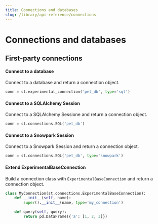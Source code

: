 ```yaml
---
title: Connections and databases
slug: /library/api-reference/connections
---
```


# Connections and databases

## First-party connections

<TileContainer>
<RefCard href="/library/api-reference/connections/st.experimental_connection" size="half">

#### Connect to a database

Connect to a database and return a connection object.

```python
conn = st.experimental_connection('pet_db', type='sql')
```

</RefCard>

<RefCard href="/library/api-reference/connections/st.connections.sql" size="half">

#### Connect to a SQLAlchemy Session

Connect to a SQLAlchemy Sessione and return a connection object.

```python
conn = st.connections.SQL('pet_db')
```

</RefCard>

<RefCard href="/library/api-reference/connections/st.connections.snowpark" size="half">

#### Connect to a Snowpark Session

Connect to a Snowpark Session and return a connection object.

```python
conn = st.connections.SQL('pet_db', type='snowpark')
```

</RefCard>

<RefCard href="/library/api-reference/connections/st.connections.experimentalbaseconnection" size="half">

#### Extend ExperimentalBaseConnection

Build a connection class with
`ExperimentalBaseConnection` and return a connection object.

```python
class MyConnection(st.connections.ExperimentalBaseConnection):
    def __init__(self, name):
        super().__init__(name, type='my_connection')

    def query(self, query):
        return pd.DataFrame({'a': [1, 2, 3]})
```

</RefCard>

</TileContainer>
